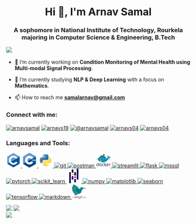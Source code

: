 <h1 align="center">Hi 👋, I'm Arnav Samal</h1>
<h3 align="center">A sophomore in National Institute of Technology, Rourkela majoring in Computer Science & Engineering, B.Tech</h3>

[![](https://visitcount.itsvg.in/api?id=arnavs04&icon=5&color=12)](https://visitcount.itsvg.in)

- 🔭 I’m currently working on **Condition Monitoring of Mental Health using Multi-modal Signal Processing**.

- 🌱 I’m currently studying **NLP & Deep Learning** with a focus on **Mathematics**.

- 📫 How to reach me **samalarnav@gmail.com**

<h3 align="left">Connect with me:</h3>
<p align="left">
<a href="https://linkedin.com/in/arnavsamal" target="blank"><img align="center" src="https://raw.githubusercontent.com/rahuldkjain/github-profile-readme-generator/master/src/images/icons/Social/linked-in-alt.svg" alt="arnavsamal" height="30" width="40" /></a>
<a href="https://kaggle.com/arnavs19" target="blank"><img align="center" src="https://raw.githubusercontent.com/rahuldkjain/github-profile-readme-generator/master/src/images/icons/Social/kaggle.svg" alt="arnavs19" height="30" width="40" /></a>
<a href="https://medium.com/@arnavsamal" target="blank"><img align="center" src="https://raw.githubusercontent.com/rahuldkjain/github-profile-readme-generator/master/src/images/icons/Social/medium.svg" alt="@arnavsamal" height="30" width="40" /></a>
<a href="https://www.leetcode.com/arnavs04" target="blank"><img align="center" src="https://raw.githubusercontent.com/rahuldkjain/github-profile-readme-generator/master/src/images/icons/Social/leet-code.svg" alt="arnavs04" height="30" width="40" /></a>
<a href="https://www.codechef.com/users/arnavs04" target="blank"><img align="center" src="https://cdn.jsdelivr.net/npm/simple-icons@3.1.0/icons/codechef.svg" alt="arnavs04" height="30" width="40" /></a>
</p>

<h3 align="left">Languages and Tools:</h3>
<p align="left"> <a href="https://www.cprogramming.com/" target="_blank" rel="noreferrer"> <img src="https://raw.githubusercontent.com/devicons/devicon/master/icons/c/c-original.svg" alt="c" width="40" height="40"/> </a> <a href="https://www.w3schools.com/cpp/" target="_blank" rel="noreferrer"> <img src="https://raw.githubusercontent.com/devicons/devicon/master/icons/cplusplus/cplusplus-original.svg" alt="cplusplus" width="40" height="40"/> </a> <a href="https://www.python.org" target="_blank" rel="noreferrer"> <img src="https://raw.githubusercontent.com/devicons/devicon/master/icons/python/python-original.svg" alt="python" width="40" height="40"/> </a> <a href="https://git-scm.com/" target="_blank" rel="noreferrer"> <img src="https://www.vectorlogo.zone/logos/git-scm/git-scm-icon.svg" alt="git" width="40" height="40"/> </a> <a href="https://postman.com" target="_blank" rel="noreferrer"> <img src="https://www.vectorlogo.zone/logos/getpostman/getpostman-icon.svg" alt="postman" width="40" height="40"/> </a> <a href="https://www.docker.com/" target="_blank" rel="noreferrer"> <img src="https://raw.githubusercontent.com/devicons/devicon/master/icons/docker/docker-original-wordmark.svg" alt="docker" width="40" height="40"/> </a> <a href="https://docs.streamlit.io/" target="_blank" rel="noreferrer"> <img src="https://streamlit.io/images/brand/streamlit-mark-color.svg" alt="streamlit" width="40" height="40"/> </a> <a href="https://flask.palletsprojects.com/" target="_blank" rel="noreferrer"> <img src="https://www.vectorlogo.zone/logos/pocoo_flask/pocoo_flask-icon.svg" alt="flask" width="40" height="40"/> </a> <a href="https://www.microsoft.com/en-us/sql-server" target="_blank" rel="noreferrer"> <img src="https://www.svgrepo.com/show/303229/microsoft-sql-server-logo.svg" alt="mssql" width="40" height="40"/> </a> <a href="https://pytorch.org/" target="_blank" rel="noreferrer"> <img src="https://www.vectorlogo.zone/logos/pytorch/pytorch-icon.svg" alt="pytorch" width="40" height="40"/> </a> <a href="https://scikit-learn.org/" target="_blank" rel="noreferrer"> <img src="https://upload.wikimedia.org/wikipedia/commons/0/05/Scikit_learn_logo_small.svg" alt="scikit_learn" width="40" height="40"/> </a> <a href="https://pandas.pydata.org/" target="_blank" rel="noreferrer"> <img src="https://raw.githubusercontent.com/devicons/devicon/2ae2a900d2f041da66e950e4d48052658d850630/icons/pandas/pandas-original.svg" alt="pandas" width="40" height="40"/> </a> <a href="https://numpy.org/" target="_blank" rel="noreferrer"> <img src="https://raw.githubusercontent.com/numpy/numpy/main/branding/logo/logomark/numpylogoicon.svg" alt="numpy" width="40" height="40"/> </a> <a href="https://matplotlib.org/3.5.3/api/pyplot_summary.html" target="_blank" rel="noreferrer"> <img src="https://icon.icepanel.io/Technology/svg/Matplotlib.svg" alt="matplotlib" width="40" height="40"/> </a> <a href="https://seaborn.pydata.org/" target="_blank" rel="noreferrer"> <img src="https://seaborn.pydata.org/_images/logo-mark-lightbg.svg" alt="seaborn" width="40" height="40"/> </a> <a href="https://www.tensorflow.org" target="_blank" rel="noreferrer"> <img src="https://www.vectorlogo.zone/logos/tensorflow/tensorflow-icon.svg" alt="tensorflow" width="40" height="40"/> </a> <a href="https://www.markdownguide.org/" target="_blank" rel="noreferrer"> <img src="https://upload.wikimedia.org/wikipedia/commons/4/48/Markdown-mark.svg" alt="markdown" width="40" height="40"/> </a> <a href="https://www.latex-project.org/" target="_blank" rel="noreferrer"> <img src="https://raw.githubusercontent.com/github/explore/80688e429a7d4ef2fca1e82350fe8e3517d3494d/topics/latex/latex.png" alt="latex" width="40" height="40"/> </a> </p>


![](https://github-readme-streak-stats.herokuapp.com/?user=arnavs04&theme=dark&hide_border=true)
![](https://github-readme-stats.vercel.app/api/top-langs/?username=arnavs04&theme=dark&hide_border=true&include_all_commits=true&count_private=true&layout=compact)<br/>
![](https://github-readme-stats.vercel.app/api?username=arnavs04&theme=dark&hide_border=true&include_all_commits=true&count_private=true)

